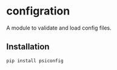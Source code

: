 # configration

A module to validate and load config files.

## Installation

```bash
pip install psiconfig
```
